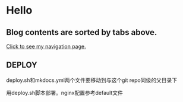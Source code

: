 # Hello

## Blog contents are sorted by tabs above.

[Click to see my navigation page.](https://leosirius.com)

## DEPLOY

deploy.sh和mkdocs.yml两个文件要移动到与这个git repo同级的父目录下

用deploy.sh脚本部署。nginx配置参考default文件
